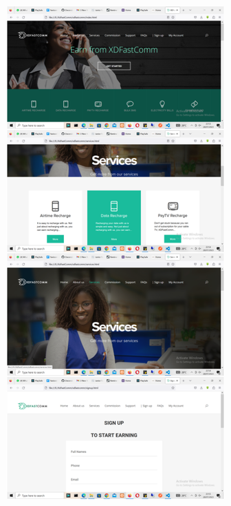 <img src="XdfastcomImages/Xdfastcom1.png">
<img src="XdfastcomImages/Xdfastcom2.png">
<img src="XdfastcomImages/Xdfastcom3.png">
<img src="XdfastcomImages/Xdfastcom4.png">
